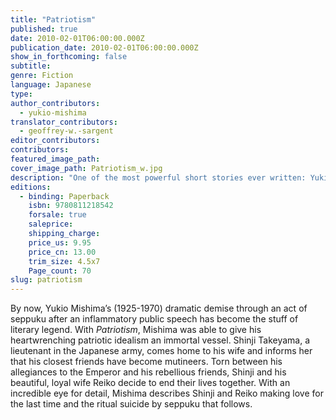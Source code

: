 ```yaml
---
title: "Patriotism"
published: true
date: 2010-02-01T06:00:00.000Z
publication_date: 2010-02-01T06:00:00.000Z
show_in_forthcoming: false
subtitle:
genre: Fiction
language: Japanese
type:
author_contributors:
  - yukio-mishima
translator_contributors:
  - geoffrey-w.-sargent
editor_contributors:
contributors:
featured_image_path:
cover_image_path: Patriotism_w.jpg
description: "One of the most powerful short stories ever written: Yukio Mishima’s masterpiece about the erotics of patriotism and honor, love and suicide "
editions:
  - binding: Paperback
    isbn: 9780811218542
    forsale: true
    saleprice:
    shipping_charge:
    price_us: 9.95
    price_cn: 13.00
    trim_size: 4.5x7
    Page_count: 70
slug: patriotism
---
```


By now, Yukio Mishima’s (1925-1970) dramatic demise through an act of seppuku after an inflammatory public speech has become the stuff of literary legend. With _Patriotism_, Mishima was able to give his heartwrenching patriotic idealism an immortal vessel. Shinji Takeyama, a lieutenant in the Japanese army, comes home to his wife and informs her that his closest friends have become mutineers. Torn between his allegiances to the Emperor and his rebellious friends, Shinji and his beautiful, loyal wife Reiko decide to end their lives together. With an incredible eye for detail, Mishima describes Shinji and Reiko making love for the last time and the ritual suicide by seppuku that follows.

